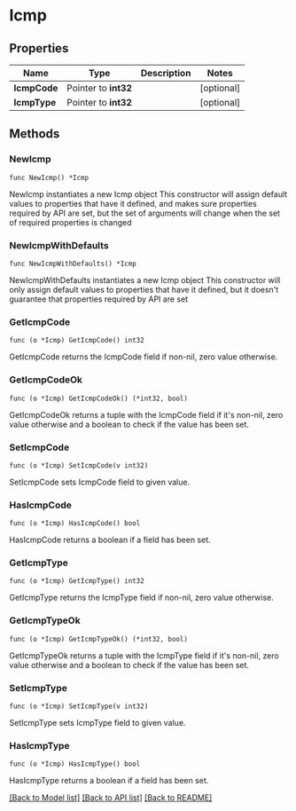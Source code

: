 # Icmp

## Properties

Name | Type | Description | Notes
------------ | ------------- | ------------- | -------------
**IcmpCode** | Pointer to **int32** |  | [optional] 
**IcmpType** | Pointer to **int32** |  | [optional] 

## Methods

### NewIcmp

`func NewIcmp() *Icmp`

NewIcmp instantiates a new Icmp object
This constructor will assign default values to properties that have it defined,
and makes sure properties required by API are set, but the set of arguments
will change when the set of required properties is changed

### NewIcmpWithDefaults

`func NewIcmpWithDefaults() *Icmp`

NewIcmpWithDefaults instantiates a new Icmp object
This constructor will only assign default values to properties that have it defined,
but it doesn't guarantee that properties required by API are set

### GetIcmpCode

`func (o *Icmp) GetIcmpCode() int32`

GetIcmpCode returns the IcmpCode field if non-nil, zero value otherwise.

### GetIcmpCodeOk

`func (o *Icmp) GetIcmpCodeOk() (*int32, bool)`

GetIcmpCodeOk returns a tuple with the IcmpCode field if it's non-nil, zero value otherwise
and a boolean to check if the value has been set.

### SetIcmpCode

`func (o *Icmp) SetIcmpCode(v int32)`

SetIcmpCode sets IcmpCode field to given value.

### HasIcmpCode

`func (o *Icmp) HasIcmpCode() bool`

HasIcmpCode returns a boolean if a field has been set.

### GetIcmpType

`func (o *Icmp) GetIcmpType() int32`

GetIcmpType returns the IcmpType field if non-nil, zero value otherwise.

### GetIcmpTypeOk

`func (o *Icmp) GetIcmpTypeOk() (*int32, bool)`

GetIcmpTypeOk returns a tuple with the IcmpType field if it's non-nil, zero value otherwise
and a boolean to check if the value has been set.

### SetIcmpType

`func (o *Icmp) SetIcmpType(v int32)`

SetIcmpType sets IcmpType field to given value.

### HasIcmpType

`func (o *Icmp) HasIcmpType() bool`

HasIcmpType returns a boolean if a field has been set.


[[Back to Model list]](../README.md#documentation-for-models) [[Back to API list]](../README.md#documentation-for-api-endpoints) [[Back to README]](../README.md)


